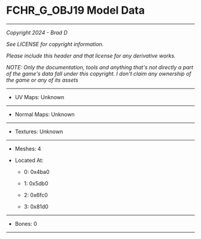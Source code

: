 # FCHR_G_OBJ19 Model Data

---

*Copyright 2024 - Brad D*

*See LICENSE for copyright information.*

*Please include this header and that license for any derivative works.*

*NOTE: Only the documentation, tools and anything that's not directly a part of the game's data fall under this copyright. I don't claim any ownership of the game or any of its assets*

---


* UV Maps: Unknown

---

* Normal Maps: Unknown

---

* Textures: Unknown

---

* Meshes: 4

* Located At:

  * 0: 0x4ba0

  * 1: 0x5db0

  * 2: 0x6fc0

  * 3: 0x81d0

---

* Bones: 0

---

